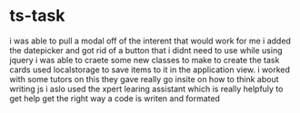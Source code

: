 # ts-task
i was able to pull a modal off of the interent that would work for me i added the datepicker and got rid of a button that i didnt need to use 
while using jquery i was able to craete some new classes to make to create the task cards 
used localstorage to save items to it in the application view.
i worked with some tutors on this they gave really go insite on how to think about writing js
i aslo used the xpert learing assistant which is really helpfuly to get help get the right way a code is writen and formated 

